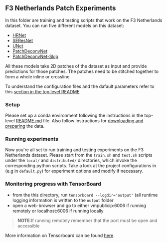 ## F3 Netherlands Patch Experiments
In this folder are training and testing scripts that work on the F3 Netherlands dataset. 
You can run five different models on this dataset:
* [HRNet](local/configs/hrnet.yaml)
* [SEResNet](local/configs/seresnet_unet.yaml)
* [UNet](local/configs/unet.yaml)
* [PatchDeconvNet](local/configs/patch_patch_deconvnet.yaml)
* [PatchDeconvNet-Skip](local/configs/patch_deconvnet_skip.yaml.yaml)

All these models take 2D patches of the dataset as input and provide predictions for those patches. The patches need to be stitched together to form a whole inline or crossline.

To understand the configuration files and the dafault parameters refer to this [section in the top level README](../../../README.md#configuration-files)

### Setup

Please set up a conda environment following the instructions in the top-level [README.md](../../../README.md#setting-up-environment) file.
Also follow instructions for [downloading and preparing](../../../README.md#f3-Netherlands) the data.

### Running experiments

Now you're all set to run training and testing experiments on the F3 Netherlands dataset. Please start from the `train.sh` and `test.sh` scripts under the `local/` and `distributed/` directories, which invoke the corresponding python scripts. Take a look at the project configurations in (e.g in `default.py`) for experiment options and modify if necessary. 

### Monitoring progress with TensorBoard
- from the this directory, run `tensorboard --logdir='output'` (all runtime logging information is
written to the `output` folder  
- open a web-browser and go to  either vmpublicip:6006 if running remotely or localhost:6006 if running locally  
> **NOTE**:If running remotely remember that the port must be open and accessible 
 
More information on Tensorboard can be found [here](https://www.tensorflow.org/get_started/summaries_and_tensorboard#launching_tensorboard).
